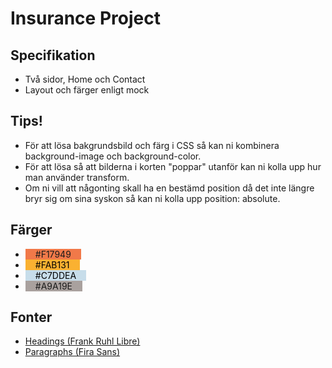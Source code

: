 # Insurance Project

## Specifikation

- Två sidor, Home och Contact
- Layout och färger enligt mock

## Tips!

* För att lösa bakgrundsbild och färg i CSS så kan ni kombinera background-image och background-color.
* För att lösa så att bilderna i korten "poppar" utanför kan ni kolla upp hur man använder transform.
* Om ni vill att någonting skall ha en bestämd position då det inte längre bryr sig om sina syskon så kan ni kolla upp position: absolute.

## Färger

- <span style="background-color:#F17949; padding: 0 1rem;">#F17949</span>
- <span style="background-color:#FAB131; padding: 0 1rem; color: black;">#FAB131</span>
- <span style="background-color:#C7DDEA; padding: 0 1rem; color: black;">#C7DDEA</span>
- <span style="background-color:#A9A19E; padding: 0 1rem">#A9A19E</span>

## Fonter

- [Headings (Frank Ruhl Libre)](https://fonts.google.com/specimen/Frank+Ruhl+Libre)
- [Paragraphs (Fira Sans)](https://fonts.google.com/specimen/Fira+Sans)
